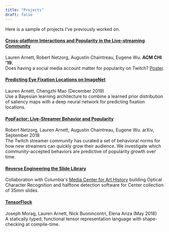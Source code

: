 ```yaml
---
title: "Projects"
draft: false
---
```


Here is a sample of projects I've previously worked on.

#### [Cross-platform Interactions and Popularity in the Live-streaming Community](https://dl.acm.org/citation.cfm?doid=3290607.3312900)
Lauren Arnett, Robert Netzorg, Augustin Chaintreau, Eugene Wu. **ACM CHI '19.**\
Does having a social media account matter for popularity on Twitch? [Poster](https://www.dropbox.com/s/xvqq4s6ex8thtu1/crossplatform_poster.pdf?dl=0).

#### [Predicting Eye Fixation Locations on ImageNet](https://raw.githubusercontent.com/laurenarnett/eye-movements/master/tex/final_report/lba2138_cm3797.pdf)
Lauren Arnett, Chengzhi Mao (December 2019)\
Use a Bayesian learning architecture to combine a learned prior distribution of saliency maps with a deep neural network for predicting fixation locations.

#### [PopFactor: Live-Streamer Behavior and Popularity](https://arxiv.org/abs/1812.03379/)
Robert Netzorg, Lauren Arnett, Augustin Chaintreau, Eugene Wu. arXiv, September 2018\
The Twitch streamer community has curated a set of behavioral norms for how new streamers can quickly grow their audience. We investigate which community-accepted behaviors are predictive of popularity growth over time.

#### [Reverse Engineering the Slide Library](https://learn.columbia.edu/imls/)
Collaboration with Columbia's [Media Center for Art History](https://learn.columbia.edu/) building Optical Character Recognition and halftone detection software for Center collection of 35mm slides.

#### [TensorFlock](https://github.com/laurenarnett/TensorFlock)
Joseph Morag, Lauren Arnett, Nick Buonincontri, Elena Ariza (May 2018)\
A statically typed, functional tensor representation language with
shape-checking at compile-time.
